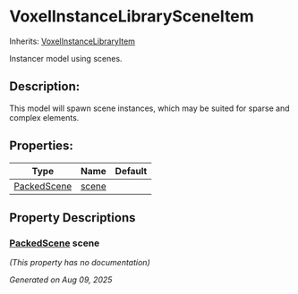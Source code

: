 # VoxelInstanceLibrarySceneItem

Inherits: [VoxelInstanceLibraryItem](VoxelInstanceLibraryItem.md)

Instancer model using scenes.

## Description: 

This model will spawn scene instances, which may be suited for sparse and complex elements.

## Properties: 


Type                                                                                  | Name               | Default 
------------------------------------------------------------------------------------- | ------------------ | --------
[PackedScene](https://docs.godotengine.org/en/stable/classes/class_packedscene.html)  | [scene](#i_scene)  |         
<p></p>

## Property Descriptions

### [PackedScene](https://docs.godotengine.org/en/stable/classes/class_packedscene.html)<span id="i_scene"></span> **scene**

*(This property has no documentation)*

_Generated on Aug 09, 2025_
